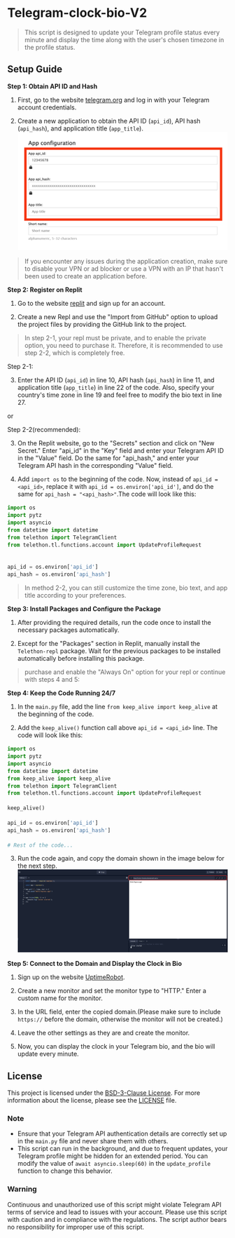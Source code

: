 

# Telegram-clock-bio-V2
> This script is designed to update your Telegram profile status every minute and display the time along with the user's chosen timezone in the profile status.

## Setup Guide

**Step 1: Obtain API ID and Hash**

1. First, go to the website [telegram.org](https://my.telegram.org/auth) and log in with your Telegram account credentials.

2. Create a new application to obtain the API ID (`api_id`), API hash (`api_hash`), and application title (`app_title`).
![API](https://github.com/funykaly/Telegram-clock-bio-V2/blob/main/images/API.png)
> If you encounter any issues during the application creation, make sure to disable your VPN or ad blocker or use a VPN with an IP that hasn't been used to create an application before.

**Step 2: Register on Replit**

1. Go to the website [replit](https://replit.com/) and sign up for an account.

2. Create a new Repl and use the "Import from GitHub" option to upload the project files by providing the GitHub link to the project.

>In step 2-1, your repl must be private, and to enable the private option, you need to purchase it. Therefore, it is recommended to use step 2-2, which is completely free.

Step 2-1:

3. Enter the API ID (`api_id`) in line 10, API hash (`api_hash`) in line 11, and application title (`app_title`) in line 22 of the code. Also, specify your country's time zone in line 19 and feel free to modify the bio text in line 27.

or

Step 2-2(recommended):

3. On the Replit website, go to the "Secrets" section and click on "New Secret." Enter "api_id" in the "Key" field and enter your Telegram API ID in the "Value" field. Do the same for "api_hash," and enter your Telegram API hash in the corresponding "Value" field.

4. Add `import os` to the beginning of the code. Now, instead of `api_id = <api_id>`, replace it with `api_id = os.environ['api_id']`, and do the same for `api_hash = "<api_hash>"`.The code will look like this:
```python
import os
import pytz
import asyncio
from datetime import datetime
from telethon import TelegramClient
from telethon.tl.functions.account import UpdateProfileRequest


api_id = os.environ['api_id']
api_hash = os.environ['api_hash']
```
>In method 2-2, you can still customize the time zone, bio text, and app title according to your preferences.

**Step 3: Install Packages and Configure the Package**

1. After providing the required details, run the code once to install the necessary packages automatically.

2. Except for the "Packages" section in Replit, manually install the `Telethon-repl` package. Wait for the previous packages to be installed automatically before installing this package.

>purchase and enable the "Always On" option for your repl or continue with steps 4 and 5:

**Step 4: Keep the Code Running 24/7**

1. In the `main.py` file, add the line `from keep_alive import keep_alive` at the beginning of the code.

2. Add the `keep_alive()` function call above `api_id = <api_id>` line. The code will look like this:
```python
import os
import pytz
import asyncio
from datetime import datetime
from keep_alive import keep_alive
from telethon import TelegramClient
from telethon.tl.functions.account import UpdateProfileRequest

keep_alive()

api_id = os.environ['api_id']
api_hash = os.environ['api_hash']

# Rest of the code...
```

3. Run the code again, and copy the domain shown in the image below for the next step.
![API](https://github.com/funykaly/Telegram-clock-bio-V2/blob/main/images/domain.webp)

**Step 5: Connect to the Domain and Display the Clock in Bio**

1. Sign up on the website [UptimeRobot](https://uptimerobot.com/).

2. Create a new monitor and set the monitor type to "HTTP." Enter a custom name for the monitor.

3. In the URL field, enter the copied domain.(Please make sure to include `https://` before the domain, otherwise the monitor will not be created.)

4. Leave the other settings as they are and create the monitor.

5. Now, you can display the clock in your Telegram bio, and the bio will update every minute.


## License

This project is licensed under the [BSD-3-Clause License](LICENSE). For more information about the license, please see the [LICENSE](https://github.com/funykaly/Telegram-clock-bio-V2/blob/main/LICENSE) file.

### Note

- Ensure that your Telegram API authentication details are correctly set up in the `main.py` file and never share them with others.
- This script can run in the background, and due to frequent updates, your Telegram profile might be hidden for an extended period. You can modify the value of `await asyncio.sleep(60)` in the `update_profile` function to change this behavior.


### Warning

Continuous and unauthorized use of this script might violate Telegram API terms of service and lead to issues with your account. Please use this script with caution and in compliance with the regulations. The script author bears no responsibility for improper use of this script.


